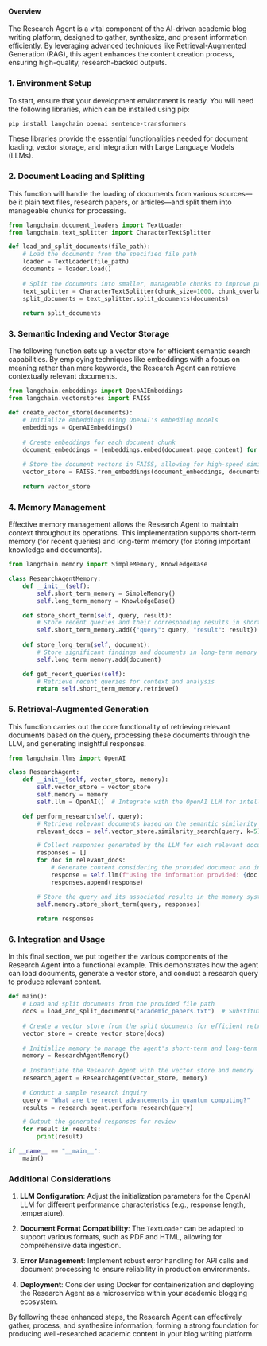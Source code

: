 #### Overview

The Research Agent is a vital component of the AI-driven academic blog writing platform, designed to gather, synthesize, and present information efficiently. By leveraging advanced techniques like Retrieval-Augmented Generation (RAG), this agent enhances the content creation process, ensuring high-quality, research-backed outputs.

### 1. Environment Setup

To start, ensure that your development environment is ready. You will need the following libraries, which can be installed using pip:

```bash
pip install langchain openai sentence-transformers
```

These libraries provide the essential functionalities needed for document loading, vector storage, and integration with Large Language Models (LLMs).

### 2. Document Loading and Splitting

This function will handle the loading of documents from various sources—be it plain text files, research papers, or articles—and split them into manageable chunks for processing.

```python
from langchain.document_loaders import TextLoader
from langchain.text_splitter import CharacterTextSplitter

def load_and_split_documents(file_path):
    # Load the documents from the specified file path
    loader = TextLoader(file_path)
    documents = loader.load()
    
    # Split the documents into smaller, manageable chunks to improve processing speed
    text_splitter = CharacterTextSplitter(chunk_size=1000, chunk_overlap=100)
    split_documents = text_splitter.split_documents(documents)
    
    return split_documents
```

### 3. Semantic Indexing and Vector Storage

The following function sets up a vector store for efficient semantic search capabilities. By employing techniques like embeddings with a focus on meaning rather than mere keywords, the Research Agent can retrieve contextually relevant documents.

```python
from langchain.embeddings import OpenAIEmbeddings
from langchain.vectorstores import FAISS

def create_vector_store(documents):
    # Initialize embeddings using OpenAI's embedding models
    embeddings = OpenAIEmbeddings()
    
    # Create embeddings for each document chunk
    document_embeddings = [embeddings.embed(document.page_content) for document in documents]
    
    # Store the document vectors in FAISS, allowing for high-speed similarity searches
    vector_store = FAISS.from_embeddings(document_embeddings, documents)
    
    return vector_store
```

### 4. Memory Management

Effective memory management allows the Research Agent to maintain context throughout its operations. This implementation supports short-term memory (for recent queries) and long-term memory (for storing important knowledge and documents).

```python
from langchain.memory import SimpleMemory, KnowledgeBase

class ResearchAgentMemory:
    def __init__(self):
        self.short_term_memory = SimpleMemory()
        self.long_term_memory = KnowledgeBase()

    def store_short_term(self, query, result):
        # Store recent queries and their corresponding results in short-term memory
        self.short_term_memory.add({"query": query, "result": result})
    
    def store_long_term(self, document):
        # Store significant findings and documents in long-term memory for future reference
        self.long_term_memory.add(document)

    def get_recent_queries(self):
        # Retrieve recent queries for context and analysis
        return self.short_term_memory.retrieve()  
```

### 5. Retrieval-Augmented Generation

This function carries out the core functionality of retrieving relevant documents based on the query, processing these documents through the LLM, and generating insightful responses.

```python
from langchain.llms import OpenAI

class ResearchAgent:
    def __init__(self, vector_store, memory):
        self.vector_store = vector_store
        self.memory = memory
        self.llm = OpenAI()  # Integrate with the OpenAI LLM for intelligent responses

    def perform_research(self, query):
        # Retrieve relevant documents based on the semantic similarity to the input query
        relevant_docs = self.vector_store.similarity_search(query, k=5)

        # Collect responses generated by the LLM for each relevant document
        responses = []
        for doc in relevant_docs:
            # Generate content considering the provided document and input query
            response = self.llm(f"Using the information provided: {doc.page_content}, please answer the query: {query}")
            responses.append(response)

        # Store the query and its associated results in the memory system
        self.memory.store_short_term(query, responses)
        
        return responses
```

### 6. Integration and Usage

In this final section, we put together the various components of the Research Agent into a functional example. This demonstrates how the agent can load documents, generate a vector store, and conduct a research query to produce relevant content.

```python
def main():
    # Load and split documents from the provided file path
    docs = load_and_split_documents("academic_papers.txt")  # Substitute with your document path
    
    # Create a vector store from the split documents for efficient retrieval
    vector_store = create_vector_store(docs)
    
    # Initialize memory to manage the agent's short-term and long-term data
    memory = ResearchAgentMemory()
    
    # Instantiate the Research Agent with the vector store and memory
    research_agent = ResearchAgent(vector_store, memory)
    
    # Conduct a sample research inquiry
    query = "What are the recent advancements in quantum computing?"
    results = research_agent.perform_research(query)

    # Output the generated responses for review
    for result in results:
        print(result)

if __name__ == "__main__":
    main()
```

### Additional Considerations

1. **LLM Configuration**: Adjust the initialization parameters for the OpenAI LLM for different performance characteristics (e.g., response length, temperature).

2. **Document Format Compatibility**: The `TextLoader` can be adapted to support various formats, such as PDF and HTML, allowing for comprehensive data ingestion.

3. **Error Management**: Implement robust error handling for API calls and document processing to ensure reliability in production environments.

4. **Deployment**: Consider using Docker for containerization and deploying the Research Agent as a microservice within your academic blogging ecosystem.

By following these enhanced steps, the Research Agent can effectively gather, process, and synthesize information, forming a strong foundation for producing well-researched academic content in your blog writing platform.
